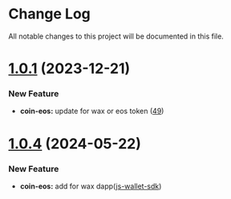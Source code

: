 
# Change Log

All notable changes to this project will be documented in this file.

# [1.0.1](https://github.com/okx/js-wallet-sdk) (2023-12-21)

### New Feature

- **coin-eos:** update for wax or eos token ([49](https://github.com/okx/js-wallet-sdk/pull/49))


# [1.0.4](https://github.com/okx/js-wallet-sdk) (2024-05-22)

### New Feature

- **coin-eos:** add for wax dapp([js-wallet-sdk](https://github.com/okx/js-wallet-sdk))


